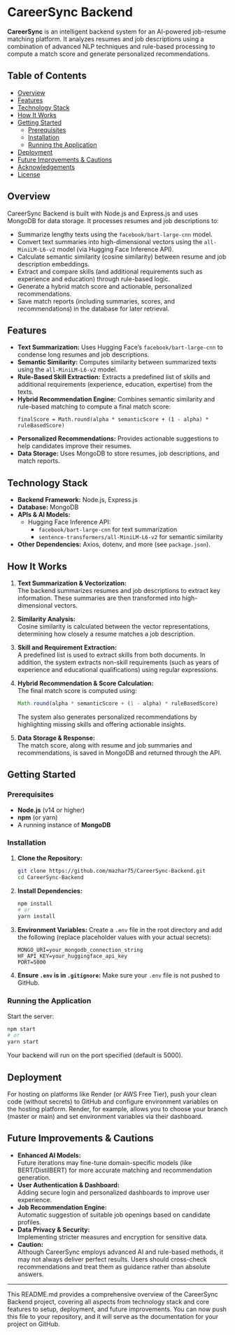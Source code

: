 # CareerSync Backend

**CareerSync** is an intelligent backend system for an AI-powered job-resume matching platform. It analyzes resumes and job descriptions using a combination of advanced NLP techniques and rule-based processing to compute a match score and generate personalized recommendations.

## Table of Contents

- [Overview](#overview)
- [Features](#features)
- [Technology Stack](#technology-stack)
- [How It Works](#how-it-works)
- [Getting Started](#getting-started)
  - [Prerequisites](#prerequisites)
  - [Installation](#installation)
  - [Running the Application](#running-the-application)
- [Deployment](#deployment)
- [Future Improvements & Cautions](#future-improvements--cautions)
- [Acknowledgements](#acknowledgements)
- [License](#license)

## Overview

CareerSync Backend is built with Node.js and Express.js and uses MongoDB for data storage. It processes resumes and job descriptions to:
- Summarize lengthy texts using the `facebook/bart-large-cnn` model.
- Convert text summaries into high-dimensional vectors using the `all-MiniLM-L6-v2` model (via Hugging Face Inference API).
- Calculate semantic similarity (cosine similarity) between resume and job description embeddings.
- Extract and compare skills (and additional requirements such as experience and education) through rule-based logic.
- Generate a hybrid match score and actionable, personalized recommendations.
- Save match reports (including summaries, scores, and recommendations) in the database for later retrieval.

## Features

- **Text Summarization:** Uses Hugging Face’s `facebook/bart-large-cnn` to condense long resumes and job descriptions.
- **Semantic Similarity:** Computes similarity between summarized texts using the `all-MiniLM-L6-v2` model.
- **Rule-Based Skill Extraction:** Extracts a predefined list of skills and additional requirements (experience, education, expertise) from the texts.
- **Hybrid Recommendation Engine:** Combines semantic similarity and rule-based matching to compute a final match score:
  ```
  finalScore = Math.round(alpha * semanticScore + (1 - alpha) * ruleBasedScore)
  ```
- **Personalized Recommendations:** Provides actionable suggestions to help candidates improve their resumes.
- **Data Storage:** Uses MongoDB to store resumes, job descriptions, and match reports.

## Technology Stack

- **Backend Framework:** Node.js, Express.js
- **Database:** MongoDB
- **APIs & AI Models:**
  - Hugging Face Inference API:  
    - `facebook/bart-large-cnn` for text summarization  
    - `sentence-transformers/all-MiniLM-L6-v2` for semantic similarity
- **Other Dependencies:** Axios, dotenv, and more (see `package.json`).

## How It Works

1. **Text Summarization & Vectorization:**  
   The backend summarizes resumes and job descriptions to extract key information. These summaries are then transformed into high-dimensional vectors.

2. **Similarity Analysis:**  
   Cosine similarity is calculated between the vector representations, determining how closely a resume matches a job description.

3. **Skill and Requirement Extraction:**  
   A predefined list is used to extract skills from both documents. In addition, the system extracts non-skill requirements (such as years of experience and educational qualifications) using regular expressions.

4. **Hybrid Recommendation & Score Calculation:**  
   The final match score is computed using:
   ```javascript
   Math.round(alpha * semanticScore + (1 - alpha) * ruleBasedScore)
   ```
   The system also generates personalized recommendations by highlighting missing skills and offering actionable insights.

5. **Data Storage & Response:**  
   The match score, along with resume and job summaries and recommendations, is saved in MongoDB and returned through the API.

## Getting Started

### Prerequisites

- **Node.js** (v14 or higher)
- **npm** (or yarn)
- A running instance of **MongoDB**

### Installation

1. **Clone the Repository:**
   ```bash
   git clone https://github.com/mazhar75/CareerSync-Backend.git
   cd CareerSync-Backend
   ```

2. **Install Dependencies:**
   ```bash
   npm install
   # or
   yarn install
   ```

3. **Environment Variables:**
   Create a `.env` file in the root directory and add the following (replace placeholder values with your actual secrets):
   ```env
   MONGO_URI=your_mongodb_connection_string
   HF_API_KEY=your_huggingface_api_key
   PORT=5000
   ```

4. **Ensure `.env` is in `.gitignore`:**
   Make sure your `.env` file is not pushed to GitHub.

### Running the Application

Start the server:
```bash
npm start
# or
yarn start
```
Your backend will run on the port specified (default is 5000).

## Deployment

For hosting on platforms like Render (or AWS Free Tier), push your clean code (without secrets) to GitHub and configure environment variables on the hosting platform. Render, for example, allows you to choose your branch (master or main) and set environment variables via their dashboard.

## Future Improvements & Cautions

- **Enhanced AI Models:**  
  Future iterations may fine-tune domain-specific models (like BERT/DistilBERT) for more accurate matching and recommendation generation.
- **User Authentication & Dashboard:**  
  Adding secure login and personalized dashboards to improve user experience.
- **Job Recommendation Engine:**  
  Automatic suggestion of suitable job openings based on candidate profiles.
- **Data Privacy & Security:**  
  Implementing stricter measures and encryption for sensitive data.
- **Caution:**  
  Although CareerSync employs advanced AI and rule-based methods, it may not always deliver perfect results. Users should cross-check recommendations and treat them as guidance rather than absolute answers.


---

This README.md provides a comprehensive overview of the CareerSync Backend project, covering all aspects from technology stack and core features to setup, deployment, and future improvements. You can now push this file to your repository, and it will serve as the documentation for your project on GitHub.
